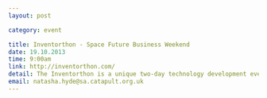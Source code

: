 ```yaml
---
layout: post

category: event

title: Inventorthon - Space Future Business Weekend
date: 19.10.2013
time: 9:00am
link: http://inventorthon.com/
detail: The Inventorthon is a unique two-day technology development event, with access to the latest space data, intellectual property, challenges and technology to create the solutions and businesses of tomorrow!
email: natasha.hyde@sa.catapult.org.uk
---
```

